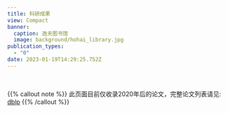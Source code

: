 ```yaml
---
title: 科研成果
view: Compact
banner:
  caption: 逸夫图书馆
  image: background/hohai_library.jpg
publication_types:
  - "0"
date: 2023-01-19T14:29:25.752Z
---
```

<br/>

{{% callout note %}}
此页面目前仅收录2020年后的论文，完整论文列表请见: [dblp](https://dblp.org/pid/56/2849-3.html)
{{% /callout %}}

